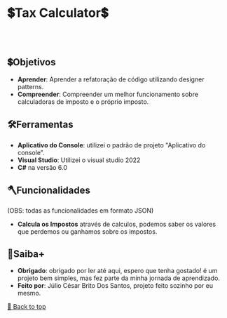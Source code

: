 <h1>💲Tax Calculator💲</h1>
<br></br>
 
 

## 💲Objetivos
- **Aprender**: Aprender a refatoração de código utilizando designer patterns.
- **Compreender**: Compreender um melhor funcionamento sobre calculadoras de imposto e o próprio imposto.

## 🛠Ferramentas 
- **Aplicativo do Console**: utilizei o padrão de projeto "Aplicativo do console".
- **Visual Studio**: Utilizei o visual studio 2022
- **C#** na versão 6.0

## 🪓Funcionalidades
(OBS: todas as funcionalidades em formato JSON) 
- **Calcula os Impostos** através de calculos, podemos saber os valores que perdemos ou ganhamos sobre os impostos.

## 🎇Saiba+

- **Obrigado**: obrigado por ler até aqui, espero que tenha gostado! é um projeto bem simples, mas fez parte da minha jornada de aprendizado.
- **Feito por**: Júlio César Brito Dos Santos, projeto feito sozinho por eu mesmo. 


[🔼 Back to top](#Objetivos)
